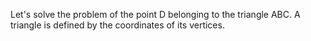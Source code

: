 Let's solve the problem of the point D belonging to the triangle ABC. A triangle is defined by the coordinates of its vertices.
